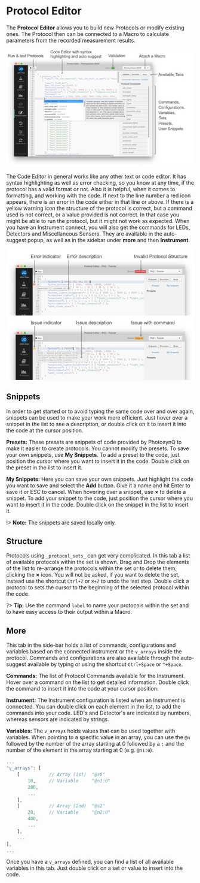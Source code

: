 # Protocol Editor

The **Protocol Editor** allows you to build new Protocols or modify existing ones. The Protocol then can be connected to a Macro to calculate parameters from the recorded measurement results.

![The Protocol Editor, with a protocol and using auto-suggest while typing](images/protocol-editor.png)

The Code Editor in general works like any other text or code editor. It has syntax highlighting as well as error checking, so you know at any time, if the protocol has a valid format or not. Also it is helpful, when it comes to formatting, and working with the code. If next to the line number a red icon <i class="fa fa-times-cirle text-danger"></i> appears, there is an error in the code either in that line or above. If there is a yellow warning icon <i class="fa fa-exclamation-triangle  text-warning"></i> the structure of the protocol is correct, but a command used is not correct, or a value provided is not correct. In that case you might be able to run the protocol, but it might not work as expected. When you have an Instrument connect, you will also get the commands for LEDs, Detectors and Miscellaneous Sensors. They are available in the auto-suggest popup, as well as in the sidebar under **more** and then **Instrument**.

![Error related to a protocol structure issue; Warning about a potential issue with a command](images/protocol-editor-warning.png)

## Snippets

In order to get started or to avoid typing the same code over and over again, snippets can be used to make your work more efficient. Just hover over a snippet in the list to see a description, or double click on it to insert it into the code at the cursor position.

**Presets:** These presets are snippets of code provided by PhotosynQ to make it easier to create protocols. You cannot modify the presets. To save your own snippets, use **My Snippets**. To add a preset to the code, just position the cursor where you want to insert it in the code. Double click on the preset in the list to insert it.

**My Snippets:** Here you can save your own snippets. Just highlight the code you want to save and select the **Add** button. Give it a name and hit Enter to save it or ESC to cancel. When hovering over a snippet, use **&times;** to delete a snippet. To add your snippet to the code, just position the cursor where you want to insert it in the code. Double click on the snippet in the list to insert it.

!> **Note:** The snippets are saved locally only.

## Structure

Protocols using `_protocol_sets_` can get very complicated. In this tab a list of available protocols within the set is shown. Drag and Drop the elements of the list to re-arrange the protocols within the set or to delete them, clicking the **&times;** icon. You will not be asked, if you want to delete the set, instead use the shortcut `Ctrl+Z` or `⌘+Z` to undo the last step. Double click a protocol to sets the cursor to the beginning of the selected protocol within the code.

?> **Tip:** Use the command `label` to name your protocols within the set and to have easy access to their output within a Macro.

## More

This tab in the side-bar holds a list of commands, configurations and variables based on the connected instrument or the `v_arrays` inside the protocol. Commands and configurations are also available through the auto-suggest available by typing or using the shortcut `Ctrl+Space` or `^+Space`.

**Commands:** The list of Protocol Commands available for the Instrument. Hover over a command on the list to get detailed information. Double click the command to insert it into the code at your cursor position.

**Instrument:** The Instrument configuration is listed when an Instrument is connected. You can double click on each element in the list, to add the commands into your code. LED's and Detector's are indicated by numbers, whereas sensors are indicated by strings.

**Variables:** The `v_arrays` holds values that can be used together with variables. When pointing to a specific value in an array, you can use the `@n` followed by the number of the array starting at 0 followed by a `:` and the number of the element in the array starting at 0 (e.g. `@n1:0`).

```javascript
...
"v_arrays": [
    [           // Array (1st)  "@s0"
        10,     // Variable     "@n1:0"
        200,
        ...
    ],
    [           // Array (2nd)  "@s2"
        20,     // Variable     "@n2:0"
        400,
        ...
    ],
    ...
],
...
```

Once you have a `v_arrays` defined, you can find a list of all available variables in this tab. Just double click on a set or value to insert into the code.